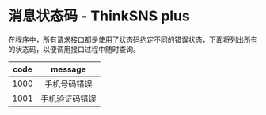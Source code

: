 # 消息状态码 - ThinkSNS plus
在程序中，所有请求接口都是使用了状态码约定不同的错误状态，下面将列出所有的状态码，以便调用接口过程中随时查询。

|code|message|
|----|:-----:|
|1000|手机号码错误|
|1001|手机验证码错误|
